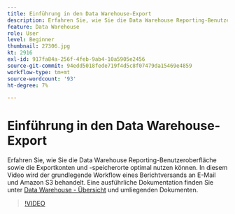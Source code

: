 ```yaml
---
title: Einführung in den Data Warehouse-Export
description: Erfahren Sie, wie Sie die Data Warehouse Reporting-Benutzeroberfläche sowie die Exportkonten und -speicherorte optimal nutzen können. In diesem Video wird der grundlegende Workflow eines Berichtversands an E-Mail und Amazon S3 behandelt.
feature: Data Warehouse
role: User
level: Beginner
thumbnail: 27306.jpg
kt: 2916
exl-id: 917fa84a-256f-4feb-9ab4-10a5905e2456
source-git-commit: 94edd5018fede719f4d5c8f07479da15469e4859
workflow-type: tm+mt
source-wordcount: '93'
ht-degree: 7%

---
```


# Einführung in den Data Warehouse-Export

Erfahren Sie, wie Sie die Data Warehouse Reporting-Benutzeroberfläche sowie die Exportkonten und -speicherorte optimal nutzen können. In diesem Video wird der grundlegende Workflow eines Berichtversands an E-Mail und Amazon S3 behandelt. Eine ausführliche Dokumentation finden Sie unter [Data Warehouse - Übersicht](https://experienceleague.adobe.com/docs/analytics/export/data-warehouse/data-warehouse.html?lang=de) und umliegenden Dokumenten.

>[!VIDEO](https://video.tv.adobe.com/v/27306/?quality=12&learn=on)
